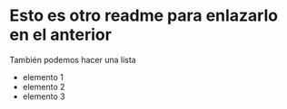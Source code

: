 # Esto es otro readme para enlazarlo en el anterior

También podemos hacer una lista
- elemento 1
- elemento 2
- elemento 3